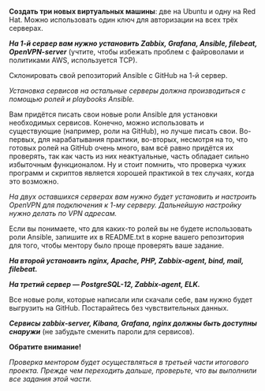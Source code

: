 **Создать три новых виртуальных машины**: две на Ubuntu и одну на Red Hat.
Можно использовать один ключ для авторизации на всех трёх серверах.

***На 1-й сервер вам нужно установить Zabbix, Grafana, Ansible, filebeat, OpenVPN-server*** (учтите, чтобы избежать проблем с файроволами и политиками AWS, используется TCP).

Склонировать свой репозиторий Ansible с GitHub на 1-й сервер.

*Установка сервисов на остальные серверы должна производиться с помощью ролей и playbooks Ansible.*

Вам придётся писать свои новые роли Ansible для установки необходимых сервисов. Конечно, можно использовать и существующие (например, роли на GitHub), но лучше писать свои. Во-первых, для нарабатывания практики, во-вторых, несмотря на то, что готовых ролей на GitHub очень много, вам всё равно придётся их проверять, так как часть из них неактуальные, часть обладает сильно избыточным функционалом. Ну и стоит помнить, что проверка чужих программ и скриптов является хорошей практикой в тех случаях, когда это возможно.

*На двух оставшихся серверах вам нужно будет установить и настроить OpenVPN для подключения к 1-му серверу. Дальнейшую настройку нужно делать по VPN адресам.*

Если вы понимаете, что для каких-то ролей вы не будете использовать роли Ansible, запишите их в README.txt в корне вашего репозитория для того, чтобы ментору было проще проверять ваше задание.

***На второй установить nginx, Apache, PHP, Zabbix-agent, bind, mail, filebeat.***

***На третий сервер — PostgreSQL-12, Zabbix-agent, ELK.***

Все новые роли, которые написали или скачали себе, вам нужно будет выгрузить на GitHub. Постарайтесь без чувствительных данных.

***Сервисы zabbix-server, Kibana, Grafana, nginx должны быть доступны снаружи*** (не забудьте сменить пароли для сервисов).



**Обратите внимание!**

*Проверка ментором будет осуществляться в третьей части итогового проекта. Прежде чем переходить дальше, проверьте, что вы выполнили все задания этой части.*
